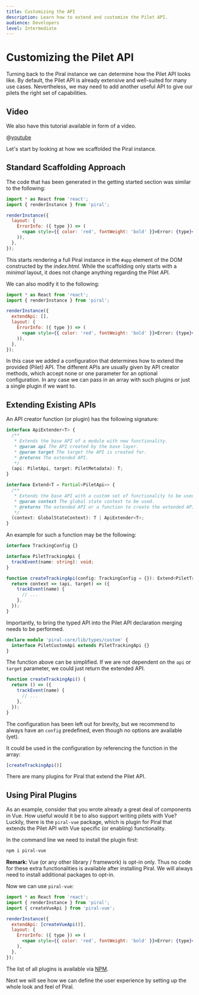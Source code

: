 ```yaml
---
title: Customizing the API
description: Learn how to extend and customize the Pilet API.
audience: Developers
level: Intermediate
---
```


# Customizing the Pilet API

Turning back to the Piral instance we can determine how the Pilet API looks like. By default, the Pilet API is already extensive and well-suited for many use cases. Nevertheless, we may need to add another useful API to give our pilets the right set of capabilities.

## Video

We also have this tutorial available in form of a video.

@[youtube](http://youtu.be/dQw4w9WgXcQ)

Let's start by looking at how we scaffolded the Piral instance.

## Standard Scaffolding Approach

The code that has been generated in the getting started section was similar to the following:

```jsx
import * as React from 'react';
import { renderInstance } from 'piral';

renderInstance({
  layout: {
    ErrorInfo: ({ type }) => (
      <span style={{ color: 'red', fontWeight: 'bold' }}>Error: {type}</span>
    )),
  },
});
```

This starts rendering a full Piral instance in the `#app` element of the DOM constructed by the *index.html*. While the scaffolding only starts with a *minimal* layout, it does not change anything regarding the Pilet API.

We can also modify it to the following:

```jsx
import * as React from 'react';
import { renderInstance } from 'piral';

renderInstance({
  extendApi: [],
  layout: {
    ErrorInfo: ({ type }) => (
      <span style={{ color: 'red', fontWeight: 'bold' }}>Error: {type}</span>
    )),
  },
});
```

In this case we added a configuration that determines how to extend the provided (Pilet) API. The different APIs are usually given by API creator methods, which accept none or one parameter for an optional configuration. In any case we can pass in an array with such plugins or just a single plugin if we want to.

## Extending Existing APIs

An API creator function (or plugin) has the following signature:

```ts
interface ApiExtender<T> {
  /**
   * Extends the base API of a module with new functionality.
   * @param api The API created by the base layer.
   * @param target The target the API is created for.
   * @returns The extended API.
   */
  (api: PiletApi, target: PiletMetadata): T;
}

interface Extend<T = Partial<PiletApi>> {
  /**
   * Extends the base API with a custom set of functionality to be used by modules.
   * @param context The global state context to be used.
   * @returns The extended API or a function to create the extended API for a specific target.
   */
  (context: GlobalStateContext): T | ApiExtender<T>;
}
```

An example for such a function may be the following:

```ts
interface TrackingConfig {}

interface PiletTrackingApi {
  trackEvent(name: string): void;
}

function createTrackingApi(config: TrackingConfig = {}): Extend<PiletTrackingApi> {
  return context => (api, target) => ({
    trackEvent(name) {
      // ...
    },
  });
}
```

Importantly, to bring the typed API into the Pilet API declaration merging needs to be performed.

```ts
declare module 'piral-core/lib/types/custom' {
  interface PiletCustomApi extends PiletTrackingApi {}
}
```

The function above can be simplified. If we are not dependent on the `api` or `target` parameter, we could just return the extended API.

```ts
function createTrackingApi() {
  return () => ({
    trackEvent(name) {
      // ...
    },
  });
}
```

The configuration has been left out for brevity, but we recommend to always have an `config` predefined, even though no options are available (yet).

It could be used in the configuration by referencing the function in the array:

```ts
[createTrackingApi()]
```

There are many plugins for Piral that extend the Pilet API.

## Using Piral Plugins

As an example, consider that you wrote already a great deal of components in Vue. How useful would it be to also support writing pilets with Vue? Luckily, there is the `piral-vue` package, which is plugin for Piral that extends the Pilet API with Vue specific (or enabling) functionality.

In the command line we need to install the plugin first:

```sh
npm i piral-vue
```

**Remark:** Vue (or any other library / framework) is opt-in only. Thus no code for these extra functionalities is available after installing Piral. We will always need to install additional packages to opt-in.

Now we can use `piral-vue`:

```jsx
import * as React from 'react';
import { renderInstance } from 'piral';
import { createVueApi } from 'piral-vue';

renderInstance({
  extendApi: [createVueApi()],
  layout: {
    ErrorInfo: ({ type }) => (
      <span style={{ color: 'red', fontWeight: 'bold' }}>Error: {type}</span>
    ),
  },
});
```

The list of all plugins is available via [NPM](https://www.npmjs.com/search?q=keywords:piral).

Next we will see how we can define the user experience by setting up the whole look and feel of Piral.
